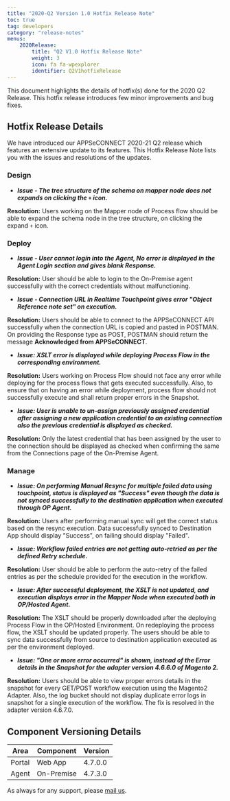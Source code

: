 ```yaml
---
title: "2020-Q2 Version 1.0 Hotfix Release Note"
toc: true
tag: developers
category: "release-notes"
menus: 
    2020Release:
        title: "Q2 V1.0 Hotfix Release Note"
        weight: 3
        icon: fa fa-wpexplorer
        identifier: Q2V1hotfixRelease
---
```

This document highlights the details of hotfix(s) done for the 2020 Q2 Release. This hotfix release introduces few minor improvements and bug fixes. 

## Hotfix Release Details 

We have introduced our APPSeCONNECT 2020-21 Q2 release which features an extensive update to its features. This Hotfix Release Note lists you with the issues and resolutions of the updates.

### Design 

- _**Issue - The tree structure of the schema on mapper node does not expands on clicking the `+` icon.**_

**Resolution:** Users working on the Mapper node of Process flow should be able to expand the schema node in the tree structure, on clicking the expand `+` icon.

### Deploy

- _**Issue - User cannot login into the Agent, No error is displayed in the Agent Login section and gives blank Response.**_

**Resolution:** User should be able to login to the On-Premise agent successfully with the correct credentials without malfunctioning.

- _**Issue - Connection URL in Realtime Touchpoint gives error "Object Reference note set" on execution.**_

**Resolution:** Users should be able to connect to the APPSeCONNECT API successfully when the connection URL is copied and pasted in POSTMAN. On providing the Response type as POST, POSTMAN should return the message **Acknowledged from APPSeCONNECT**.

- _**Issue: XSLT error is displayed while deploying Process Flow in the corresponding environment.**_

**Resolution:** Users working on Process Flow should not face any error while deploying for the process flows that gets executed successfully. Also, to ensure that on having an error while deployment, process flow should not successfully execute and shall return proper errors in the Snapshot.

- _**Issue: User is unable to un-assign previously assigned credential after assigning a new application credential to an existing connection also the previous credential is displayed as checked.**_

**Resolution:** Only the latest credential that has been assigned by the user to the connection should be displayed as checked when confirming the same from the Connections page of the On-Premise Agent.

### Manage

- _**Issue: On performing Manual Resync for multiple failed data using touchpoint, status is displayed as "Success" even though the data is not synced successfully to the destination application when executed through OP Agent.**_

**Resolution:** Users after performing manual sync will get the correct status based on the resync execution. Data successfully synced to Destination App should display "Success", on failing should display "Failed". 

- _**Issue: Workflow failed entries are not getting auto-retried as per the defined Retry schedule.**_

**Resolution:** User should be able to perform the auto-retry of the failed entries as per the schedule provided for the execution in the workflow. 

- _**Issue: After successful deployment, the XSLT is not updated, and execution displays error in the Mapper Node when executed both in OP/Hosted Agent.**_

**Resolution:** The XSLT should be properly downloaded after the deploying Process Flow in the OP/Hosted Environment. On redeploying the process flow, the XSLT should be updated properly. The users should be able to sync data successfully from source to destination application executed as per the environment deployed.

- _**Issue: "One or more error occurred" is shown, instead of the Error details in the Snapshot for the adapter version 4.6.6.0 of Magento 2.**_

**Resolution:** Users should be able to view proper errors details in the snapshot for every GET/POST workflow execution using the Magento2 Adapter. Also, the log bucket should not display duplicate error logs in snapshot for a single execution of the workflow. The fix is resolved in the adapter version 4.6.7.0.

## Component Versioning Details

|Area|Component|Version|
|----|----------|-------|
|Portal|Web App| 4.7.0.0|
|Agent| On-Premise|4.7.3.0|

As always for any support, please [mail us](support@appseconnect.com).